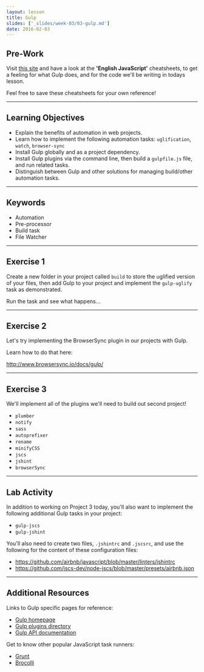 ```yaml
---
layout: lesson
title: Gulp
slides: ['_slides/week-03/03-gulp.md']
date: 2016-02-03
---
```


## Pre-Work

Visit [this site](https://github.com/osscafe/gulp-cheatsheet) and have a look at the **'English JavaScript'** cheatsheets, to get a feeling for what Gulp does, and for the code we'll be writing in todays lesson.

Feel free to save these cheatsheets for your own reference!

---
## Learning Objectives

- Explain the benefits of automation in web projects.
- Learn how to implement the following automation tasks: `uglification`, `watch`, `browser-sync`
- Install Gulp globally and as a project dependency.
- Install Gulp plugins via the command line, then build a `gulpfile.js` file, and run related tasks.
- Distinguish between Gulp and other solutions for managing build/other automation tasks.

---

## Keywords

- Automation
- Pre-processor
- Build task
- File Watcher

---

## Exercise 1

Create a new folder in your project called `build` to store the uglified version of your files, then add Gulp to your project and implement the `gulp-uglify` task as demonstrated.

Run the task and see what happens...

---

## Exercise 2

Let's try implementing the BrowserSync plugin in our projects with Gulp.

Learn how to do that here:

http://www.browsersync.io/docs/gulp/

---

## Exercise 3

We'll implement all of the plugins we'll need to build out second project!

- `plumber`
- `notify`
- `sass`
- `autoprefixer`
- `rename`
- `minifyCSS`
- `jscs`
- `jshint`
- `browserSync`

---

## Lab Activity

In addition to working on Project 3 today, you'll also want to implement the following additional Gulp tasks in your project:

- `gulp-jscs`
- `gulp-jshint`

You'll also need to create two files, `.jshintrc` and `.jscsrc`, and use the following for the content of these configuration files:

- https://github.com/airbnb/javascript/blob/master/linters/jshintrc
- https://github.com/jscs-dev/node-jscs/blob/master/presets/airbnb.json

---

## Additional Resources

Links to Gulp specific pages for reference:

- [Gulp homepage](http://gulpjs.com/)
- [Gulp plugins directory](http://gulpjs.com/plugins/)
- [Gulp API documentation](https://github.com/gulpjs/gulp/blob/master/docs/API.md)

Get to know other popular JavaScript task runners:

- [Grunt](http://gruntjs.com/)
- [Brocolli](http://broccolijs.com/)
